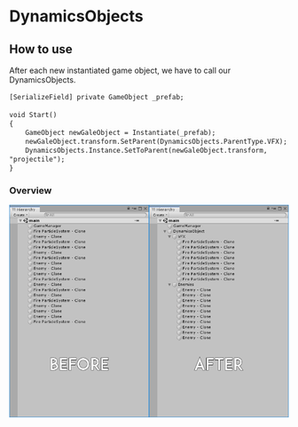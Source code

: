 # DynamicsObjects

## How to use
After each new instantiated game object, we have to call our DynamicsObjects.

~~~~
[SerializeField] private GameObject _prefab;

void Start()
{
	GameObject newGaleObject = Instantiate(_prefab);
	newGaleObject.transform.SetParent(DynamicsObjects.ParentType.VFX);
	DynamicsObjects.Instance.SetToParent(newGaleObject.transform, "projectile");
}
~~~~

### Overview
<p align="center">
<img src="example.png">
</p>
